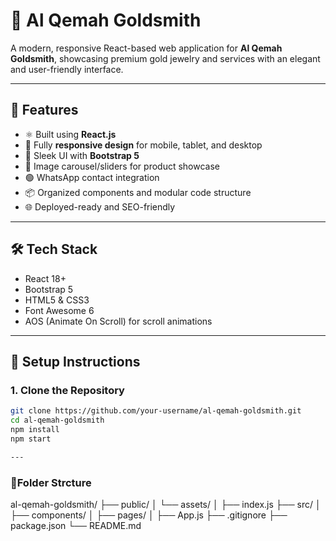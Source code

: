# 💎 Al Qemah Goldsmith

A modern, responsive React-based web application for **Al Qemah Goldsmith**, showcasing premium gold jewelry and services with an elegant and user-friendly interface.

---

## 🚀 Features

- ⚛️ Built using **React.js**
- 📱 Fully **responsive design** for mobile, tablet, and desktop
- 🎨 Sleek UI with **Bootstrap 5**
- 🔄 Image carousel/sliders for product showcase
- 🟢 WhatsApp contact integration
- 📦 Organized components and modular code structure
- 🌐 Deployed-ready and SEO-friendly

---

## 🛠️ Tech Stack

- React 18+
- Bootstrap 5
- HTML5 & CSS3
- Font Awesome 6
- AOS (Animate On Scroll) for scroll animations

---

## 🔧 Setup Instructions

### 1. Clone the Repository

```bash
git clone https://github.com/your-username/al-qemah-goldsmith.git
cd al-qemah-goldsmith
npm install
npm start

---
```

### 📁Folder Strcture
al-qemah-goldsmith/
├── public/
│   └── assets/
│   ├── index.js
├── src/
│   ├── components/
│   ├── pages/
│   ├── App.js
├── .gitignore
├── package.json
└── README.md
